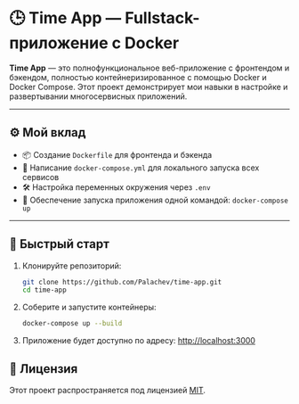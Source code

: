 # 🕒 Time App — Fullstack-приложение с Docker

**Time App** — это полнофункциональное веб-приложение с фронтендом и бэкендом, полностью контейнеризированное с помощью Docker и Docker Compose. Этот проект демонстрирует мои навыки в настройке и развертывании многосервисных приложений.

---

## ⚙️ Мой вклад

- 📦 Создание `Dockerfile` для фронтенда и бэкенда
- 🔧 Написание `docker-compose.yml` для локального запуска всех сервисов
- 🛠️ Настройка переменных окружения через `.env`
- 🚀 Обеспечение запуска приложения одной командой: `docker-compose up`

---

## 🚀 Быстрый старт

1. Клонируйте репозиторий:

   ```bash
   git clone https://github.com/Palachev/time-app.git
   cd time-app
   ```

2. Соберите и запустите контейнеры:

   ```bash
   docker-compose up --build
   ```

3. Приложение будет доступно по адресу: [http://localhost:3000](http://localhost:3000)

## 📝 Лицензия

Этот проект распространяется под лицензией [MIT](LICENSE).
